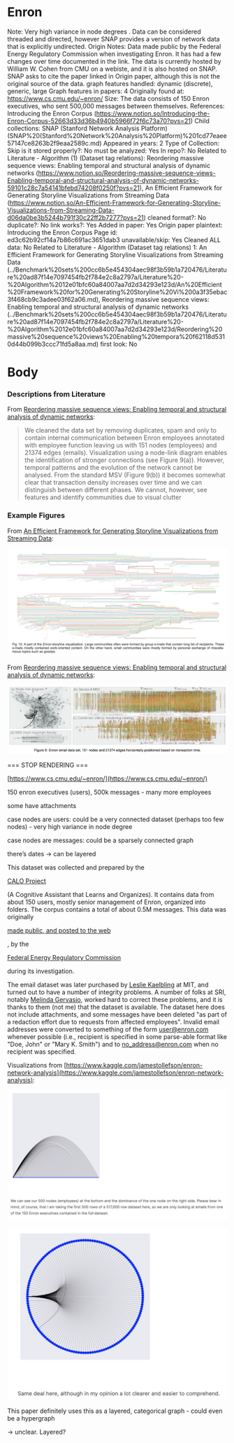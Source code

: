 # Enron

Note: Very high variance in node degrees . Data can be considered threaded and directed, however SNAP provides a version of network data that is explicitly undirected.
Origin Notes: Data made public by the Federal Energy Regulatory Commission when investigating Enron. It has had a few changes over time documented in the link. The data is currently hosted by William W. Cohen from CMU on a webiste, and it is also hosted on SNAP. SNAP asks to cite the paper linked in Origin paper, although this is not the original source of the data.
graph features handled: dynamic (discrete), generic, large
Graph features in papers: 4
Originally found at: https://www.cs.cmu.edu/~enron/
Size: The data consists of 150 Enron executives, who sent 500,000 messages between themselves.
References: Introducing the Enron Corpus (https://www.notion.so/Introducing-the-Enron-Corpus-52663d33d36b4940b5966f72f6c73a70?pvs=21)
Child collections: SNAP (Stanford Network Analysis Platform) (SNAP%20(Stanford%20Network%20Analysis%20Platform)%201cd77eaee57147ce8263b2f9eaa2589c.md)
Appeared in years: 2
Type of Collection: Skip
is it stored properly?: No
must be analyzed: Yes
In repo?: No
Related to Literature - Algorithm (1) (Dataset tag relations): Reordering massive sequence views: Enabling temporal and structural analysis of dynamic networks (https://www.notion.so/Reordering-massive-sequence-views-Enabling-temporal-and-structural-analysis-of-dynamic-networks-59101c28c7a54141bfebd74208f0250f?pvs=21), An Efficient Framework for Generating Storyline Visualizations from Streaming Data (https://www.notion.so/An-Efficient-Framework-for-Generating-Storyline-Visualizations-from-Streaming-Data-d06da0be3b5244b791f30c22ff2b7277?pvs=21)
cleaned format?: No
duplicate?: No
link works?: Yes
Added in paper: Yes
Origin paper plaintext: Introducing the Enron Corpus
Page id: ed3c62b92cf14a7b86c691ac3651dab3
unavailable/skip: Yes
Cleaned ALL data: No
Related to Literature - Algorithm (Dataset tag relations) 1: An Efficient Framework for Generating Storyline Visualizations from Streaming Data (../Benchmark%20sets%200cc6b5e454304aec98f3b59b1a720476/Literature%20ad87f14e7097454fb2f784e2c8a2797a/Literature%20-%20Algorithm%2012e01bfc60a84007aa7d2d34293e123d/An%20Efficient%20Framework%20for%20Generating%20Storyline%20Vi%200a3f35ebac3f468cb9c3adee03f62a06.md), Reordering massive sequence views: Enabling temporal and structural analysis of dynamic networks (../Benchmark%20sets%200cc6b5e454304aec98f3b59b1a720476/Literature%20ad87f14e7097454fb2f784e2c8a2797a/Literature%20-%20Algorithm%2012e01bfc60a84007aa7d2d34293e123d/Reordering%20massive%20sequence%20views%20Enabling%20tempora%20f62118d5310d44b099b3ccc71fd5a8aa.md)
first look: No

# Body

### Descriptions from Literature

From [Reordering massive sequence views: Enabling temporal and structural analysis of dynamic networks](https://doi.org/10.1109/PacificVis.2013.6596125):

> We cleaned the data set by removing duplicates, spam and only to contain internal communication between Enron employees annotated with employee function leaving us with 151 nodes (employees) and 21374 edges (emails). Visualization using a node-link diagram enables the identification of stronger connections (see Figure 9(a)). However, temporal patterns and the evolution of the network cannot be analysed. From the standard MSV (Figure 9(b)) it becomes somewhat clear that transaction density increases over time and we can distinguish between different phases. We cannot, however, see features and identify communities due to visual clutter
> 

### Example Figures

From [An Efficient Framework for Generating Storyline Visualizations from Streaming Data](https://doi.org/10.1109/TVCG.2015.2392771):

![Untitled](Enron%20ed3c62b92cf14a7b86c691ac3651dab3/Untitled.png)

From [Reordering massive sequence views: Enabling temporal and structural analysis of dynamic networks](https://doi.org/10.1109/PacificVis.2013.6596125):

![Untitled](Enron%20ed3c62b92cf14a7b86c691ac3651dab3/Untitled%201.png)

=== STOP RENDERING ===

[https://www.cs.cmu.edu/~enron/](https://www.cs.cmu.edu/~enron/)

150 enron executives (users), 500k messages - many more employees

some have attachments

case nodes are users: could be a very connected dataset (perhaps too few nodes) - very high variance in node degree

case nodes are messages: could be a sparsely connected graph

there’s dates → can be layered

This dataset was collected and prepared by the

[CALO Project](http://www.ai.sri.com/project/CALO)

(A Cognitive Assistant that Learns and Organizes). It contains data from about 150 users, mostly senior management of Enron, organized into folders. The corpus contains a total of about 0.5M messages. This data was originally

[made public, and posted to the web](http://www.salon.com/news/feature/2003/10/14/enron/index_np.html)

, by the

[Federal Energy Regulatory Commission](http://www.ferc.gov/)

during its investigation.

The email dataset was later purchased by [Leslie Kaelbling](http://www.ai.mit.edu/people/lpk/lpk.html) at MIT, and turned out to have a number of integrity problems. A number of folks at SRI, notably [Melinda Gervasio](http://www.ai.sri.com/people/gervasio), worked hard to correct these problems, and it is thanks to them (not me) that the dataset is available. The dataset here does not include attachments, and some messages have been deleted "as part of a redaction effort due to requests from affected employees". Invalid email addresses were converted to something of the form user@enron.com whenever possible (i.e., recipient is specified in some parse-able format like "Doe, John" or "Mary K. Smith") and to no_address@enron.com when no recipient was specified.

Visualizations from [https://www.kaggle.com/jamestollefson/enron-network-analysis](https://www.kaggle.com/jamestollefson/enron-network-analysis):

![Untitled](Enron%20ed3c62b92cf14a7b86c691ac3651dab3/Untitled%202.png)

![Untitled](Enron%20ed3c62b92cf14a7b86c691ac3651dab3/Untitled%203.png)

This paper definitely uses this as a layered, categorical graph - could even be a hypergraph

> 
> 

→ unclear. Layered?